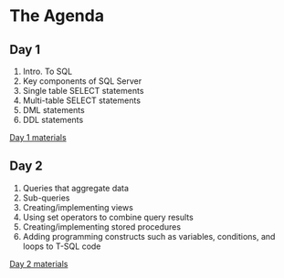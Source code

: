 
# The Agenda

## Day 1

1. Intro. To SQL
2. Key components of SQL Server
3. Single table SELECT statements
4. Multi-table SELECT statements
5. DML statements
6. DDL statements

[Day 1 materials](./day1.md)


## Day 2

1. Queries that aggregate data
2. Sub-queries
3. Creating/implementing views 
4. Using set operators to combine query results
5. Creating/implementing stored procedures
6. Adding programming constructs such as variables, conditions, and loops to T-SQL code


[Day 2 materials](./day2.md)

